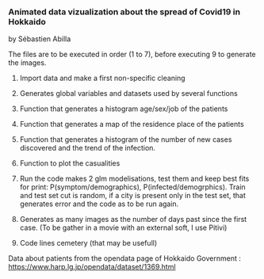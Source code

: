 ### Animated data vizualization about the spread of Covid19 in Hokkaido

by Sébastien Abilla

The files are to be executed in order (1 to 7), before executing 9 to generate the images.  
1. Import data and make a first non-specific cleaning
2. Generates global variables and datasets used by several functions
3. Function that generates a histogram age/sex/job of the patients
4. Function that generates a map of the residence place of the patients
5. Function that generates a histogram of the number of new cases discovered and the trend of the infection.
6. Function to plot the casualities
7. Run the code makes 2 glm modelisations, test them and keep best fits for print: P(symptom/demographics), P(infected/demogrphics). Train and test set cut is random, if a city is present only in the test set, that generates error and the code as to be run again.
9. Generates as many images as the number of days past since the first case. (To be gather in a movie with an external soft, I use Pitivi) 

99. Code lines cemetery (that may be usefull)

Data about patients from the opendata page of Hokkaido Government :  
https://www.harp.lg.jp/opendata/dataset/1369.html




